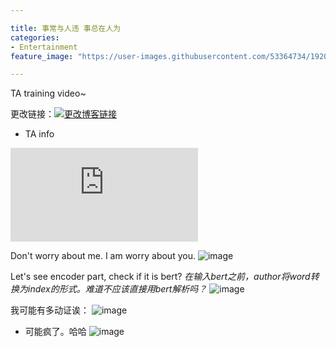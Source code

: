 ```yaml
---

title: 事常与人违 事总在人为
categories:
- Entertainment
feature_image: "https://user-images.githubusercontent.com/53364734/192078882-190b1b14-a1ee-4590-ac1f-56ac81ffeb56.png"

---
```

TA training video~
<!-- more -->

更改链接：[![更改博客链接](https://user-images.githubusercontent.com/53364734/192180297-c1654533-eb5f-4bf9-aa9f-ab830208a5e3.png)](https://github.com/lizeyujack/lizeyujack.github.io/edit/main/_posts/2022-09-26-example-post-thriteen.md)


- TA info

<div class="video">
  <iframe src="https://560-cn-east-2.cdn-vod.huaweicloud.com/asset/67216c11fb06c8497965155f5e390f6c/play_video/2855561ba63e5ffd41c30df43bf682e6.mp4?auth_info=IqoIzqIgNFnhoHmh4%2BPjnfAO3guEZtoJ2UkxASVeG700b4zpUMPNXoSGo1ipAuBY%2FCnmLYnRfaJpKwu%2BXCk3w0r6zLpWKt4y9BCxHnHRnJA%3D.5f0543d040d6aeb32f56b6b558c20cbe" frameborder="0" allowfullscreen title="{{ include.title | default: "Video" }}"></iframe>
</div>

Don't worry about me. I am worry about you.
![image](https://user-images.githubusercontent.com/53364734/192183946-354a8cf5-fa7f-4314-a68a-325e8708789d.png)


Let's see encoder part, check if it is bert?
_在输入bert之前，author将word转换为index的形式。难道不应该直接用bert解析吗？_
![image](https://user-images.githubusercontent.com/53364734/192185922-de846548-5fe8-432b-abe6-2acd2fac6e47.png)

我可能有多动证诶：
![image](https://user-images.githubusercontent.com/53364734/192216644-a22278e1-fc24-4b1c-b583-f7331a5dac99.png)

- 可能疯了。哈哈
![image](https://user-images.githubusercontent.com/53364734/192281229-f1595320-78fe-4eb6-a8e5-7ea94116ea1e.png)
